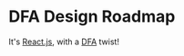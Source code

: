 DFA Design Roadmap
==================

It's [React.js](http://reactjs.com), with a [DFA](http://dfa-barnardcolumbia.com) twist!
